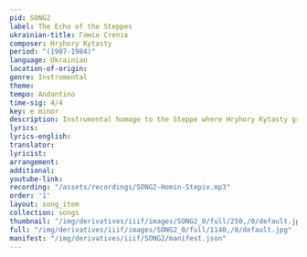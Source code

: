 ```yaml
---
pid: SONG2
label: The Echo of the Steppes
ukrainian-title: Гомін Степів
composer: Hryhory Kytasty
period: "(1907-1984)"
language: Ukrainian
location-of-origin:
genre: Instrumental
theme:
tempo: Andantino
time-sig: 4/4
key: e minor
description: Instrumental homage to the Steppe where Hryhory Kytasty grew up
lyrics:
lyrics-english:
translator:
lyricist:
arrangement:
additional:
youtube-link:
recording: "/assets/recordings/SONG2-Homin-Stepiv.mp3"
order: '1'
layout: song_item
collection: songs
thumbnail: "/img/derivatives/iiif/images/SONG2_0/full/250,/0/default.jpg"
full: "/img/derivatives/iiif/images/SONG2_0/full/1140,/0/default.jpg"
manifest: "/img/derivatives/iiif/SONG2/manifest.json"
---
```

